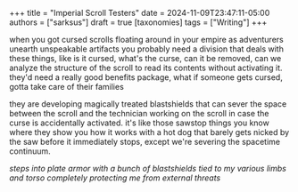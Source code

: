 +++
title = "Imperial Scroll Testers" 
date = 2024-11-09T23:47:11-05:00
authors = ["sarksus"]
draft = true
[taxonomies]
tags = ["Writing"]
+++

when you got cursed scrolls floating around in your empire as adventurers unearth unspeakable artifacts you probably need a division that deals with these things, like is it cursed, what's the curse, can it be removed, can we analyze the structure of the scroll to read its contents without activating it. they'd need a really good benefits package, what if someone gets cursed, gotta take care of their families

they are developing magically treated blastshields that can sever the space between the scroll and the technician working on the scroll in case the curse is accidentally activated. it's like those sawstop things you know where they show you how it works with a hot dog that barely gets nicked by the saw before it immediately stops, except we're severing the spacetime continuum.

*steps into plate armor with a bunch of blastshields tied to my various limbs and torso completely protecting me from external threats*